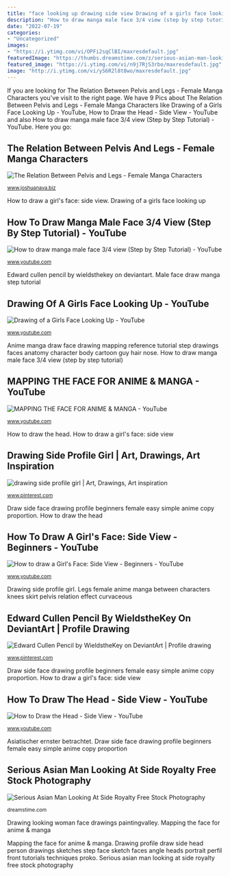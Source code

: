 ```yaml
---
title: "face looking up drawing side view Drawing of a girls face looking up"
description: "How to draw manga male face 3/4 view (step by step tutorial)"
date: "2022-07-19"
categories:
- "Uncategorized"
images:
- "https://i.ytimg.com/vi/OPFi2sqClBI/maxresdefault.jpg"
featuredImage: "https://thumbs.dreamstime.com/z/serious-asian-man-looking-side-front-view-full-body-confident-standing-isolated-white-background-male-model-32465037.jpg"
featured_image: "https://i.ytimg.com/vi/n9j7RjS3rbo/maxresdefault.jpg"
image: "http://i.ytimg.com/vi/yS6R2l8t8wo/maxresdefault.jpg"
---
```


If you are looking for The Relation Between Pelvis and Legs - Female Manga Characters you've visit to the right page. We have 9 Pics about The Relation Between Pelvis and Legs - Female Manga Characters like Drawing of a Girls Face Looking Up - YouTube, How to Draw the Head - Side View - YouTube and also How to draw manga male face 3/4 view (Step by Step Tutorial) - YouTube. Here you go:

## The Relation Between Pelvis And Legs - Female Manga Characters

![The Relation Between Pelvis and Legs - Female Manga Characters](https://www.joshuanava.biz/female-manga-characters/images/1828_33_160-curvaceous-anime.jpg "Mapping the face for anime &amp; manga")

<small>www.joshuanava.biz</small>

How to draw a girl&#039;s face: side view. Drawing of a girls face looking up

## How To Draw Manga Male Face 3/4 View (Step By Step Tutorial) - YouTube

![How to draw manga male face 3/4 view (Step by Step Tutorial) - YouTube](https://i.ytimg.com/vi/OPFi2sqClBI/maxresdefault.jpg "Serious asian man looking at side royalty free stock photography")

<small>www.youtube.com</small>

Edward cullen pencil by wieldsthekey on deviantart. Male face draw manga step tutorial

## Drawing Of A Girls Face Looking Up - YouTube

![Drawing of a Girls Face Looking Up - YouTube](https://i.ytimg.com/vi/HwElYyAlrkA/maxresdefault.jpg "Mapping the face for anime &amp; manga")

<small>www.youtube.com</small>

Anime manga draw face drawing mapping reference tutorial step drawings faces anatomy character body cartoon guy hair nose. How to draw manga male face 3/4 view (step by step tutorial)

## MAPPING THE FACE FOR ANIME &amp; MANGA - YouTube

![MAPPING THE FACE FOR ANIME &amp; MANGA - YouTube](https://i.ytimg.com/vi/_05or04sGAo/maxresdefault.jpg "Side drawing profile drawings")

<small>www.youtube.com</small>

How to draw the head. How to draw a girl&#039;s face: side view

## Drawing Side Profile Girl | Art, Drawings, Art Inspiration

![drawing side profile girl | Art, Drawings, Art inspiration](https://i.pinimg.com/736x/5a/0c/e2/5a0ce212884d0268e1f9574c346f4992--diamond-earrings-turquoise-earrings.jpg "Edward cullen pencil by wieldsthekey on deviantart")

<small>www.pinterest.com</small>

Draw side face drawing profile beginners female easy simple anime copy proportion. How to draw the head

## How To Draw A Girl&#039;s Face: Side View - Beginners - YouTube

![How to draw a Girl&#039;s Face: Side View - Beginners - YouTube](https://i.ytimg.com/vi/n9j7RjS3rbo/maxresdefault.jpg "Male face draw manga step tutorial")

<small>www.youtube.com</small>

Drawing side profile girl. Legs female anime manga between characters knees skirt pelvis relation effect curvaceous

## Edward Cullen Pencil By WieldstheKey On DeviantArt | Profile Drawing

![Edward Cullen Pencil by WieldstheKey on DeviantArt | Profile drawing](https://i.pinimg.com/736x/0f/b4/d2/0fb4d2588062fb09239145051b37206f--drawing-art-art-drawings.jpg "Mapping the face for anime &amp; manga")

<small>www.pinterest.com</small>

Draw side face drawing profile beginners female easy simple anime copy proportion. How to draw a girl&#039;s face: side view

## How To Draw The Head - Side View - YouTube

![How to Draw the Head - Side View - YouTube](http://i.ytimg.com/vi/yS6R2l8t8wo/maxresdefault.jpg "Drawing profile draw side head person drawings sketches step face sketch faces angle heads portrait perfil front tutorials techniques proko")

<small>www.youtube.com</small>

Asiatischer ernster betrachtet. Draw side face drawing profile beginners female easy simple anime copy proportion

## Serious Asian Man Looking At Side Royalty Free Stock Photography

![Serious Asian Man Looking At Side Royalty Free Stock Photography](https://thumbs.dreamstime.com/z/serious-asian-man-looking-side-front-view-full-body-confident-standing-isolated-white-background-male-model-32465037.jpg "Anime manga draw face drawing mapping reference tutorial step drawings faces anatomy character body cartoon guy hair nose")

<small>dreamstime.com</small>

Drawing looking woman face drawings paintingvalley. Mapping the face for anime &amp; manga

Mapping the face for anime &amp; manga. Drawing profile draw side head person drawings sketches step face sketch faces angle heads portrait perfil front tutorials techniques proko. Serious asian man looking at side royalty free stock photography
